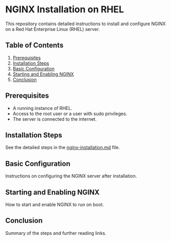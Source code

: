 # NGINX Installation on RHEL

This repository contains detailed instructions to install and configure NGINX on a Red Hat Enterprise Linux (RHEL) server.

## Table of Contents
1. [Prerequisites](#prerequisites)
2. [Installation Steps](#installation-steps)
3. [Basic Configuration](#basic-configuration)
4. [Starting and Enabling NGINX](#starting-and-enabling-nginx)
5. [Conclusion](#conclusion)

## Prerequisites

- A running instance of RHEL.
- Access to the root user or a user with sudo privileges.
- The server is connected to the internet.

## Installation Steps

See the detailed steps in the [nginx-installation.md](nginx-installation.md) file.

## Basic Configuration

Instructions on configuring the NGINX server after installation.

## Starting and Enabling NGINX

How to start and enable NGINX to run on boot.

## Conclusion

Summary of the steps and further reading links.
